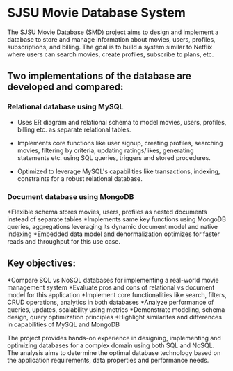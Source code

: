 # SJSU Movie Database System
The SJSU Movie Database (SMD) project aims to design and implement a database to store and manage information about movies, users, profiles, subscriptions, and billing. The goal is to build a system similar to Netflix where users can search movies, create profiles, subscribe to plans, etc.

## Two implementations of the database are developed and compared:

### Relational database using MySQL
* Uses ER diagram and relational schema to model movies, users, profiles, billing etc. as separate relational tables.
  
* Implements core functions like user signup, creating profiles, searching movies, filtering by criteria, updating ratings/likes, generating statements etc. using SQL queries, triggers and stored procedures.
  
* Optimized to leverage MySQL's capabilities like transactions, indexing, constraints for a robust relational database.

  
### Document database using MongoDB
*Flexible schema stores movies, users, profiles as nested documents instead of separate tables
*Implements same key functions using MongoDB queries, aggregations leveraging its dynamic document model and native indexing
*Embedded data model and denormalization optimizes for faster reads and throughput for this use case.

## Key objectives:

*Compare SQL vs NoSQL databases for implementing a real-world movie management system
*Evaluate pros and cons of relational vs document model for this application
*Implement core functionalities like search, filters, CRUD operations, analytics in both databases
*Analyze performance of queries, updates, scalability using metrics
*Demonstrate modeling, schema design, query optimization principles
*Highlight similarites and differences in capabilities of MySQL and MongoDB

The project provides hands-on experience in designing, implementing and optimizing databases for a complex domain using both SQL and NoSQL. The analysis aims to determine the optimal database technology based on the application requirements, data properties and performance needs.
